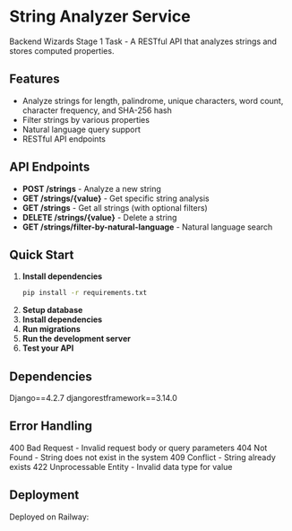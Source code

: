 # String Analyzer Service

Backend Wizards Stage 1 Task - A RESTful API that analyzes strings and stores computed properties.

## Features

- Analyze strings for length, palindrome, unique characters, word count, character frequency, and SHA-256 hash
- Filter strings by various properties
- Natural language query support
- RESTful API endpoints

## API Endpoints

- **POST /strings** - Analyze a new string
- **GET /strings/{value}** - Get specific string analysis  
- **GET /strings** - Get all strings (with optional filters)
- **DELETE /strings/{value}** - Delete a string
- **GET /strings/filter-by-natural-language** - Natural language search

## Quick Start

1. **Install dependencies**
   ```bash
   pip install -r requirements.txt
2. **Setup database**
3. **Install dependencies**
4. **Run migrations**
5. **Run the development server**
6. **Test your API**

## Dependencies
Django==4.2.7
djangorestframework==3.14.0

## Error Handling
400 Bad Request - Invalid request body or query parameters
404 Not Found - String does not exist in the system
409 Conflict - String already exists
422 Unprocessable Entity - Invalid data type for value

## Deployment

Deployed on Railway: 
